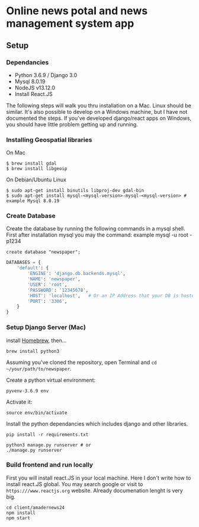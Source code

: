 # Online news potal and news management system app

## Setup

### Dependancies

- Python 3.6.9 / Django 3.0
- Mysql 8.0.19
- NodeJS v13.12.0
- Install React.JS

The following steps will walk you thru installation on a Mac. Linux should be similar.
It's also possible to develop on a Windows machine, but I have not documented the steps.
If you've developed django/react apps on Windows, you should have little problem getting
up and running.

### Installing Geospatial libraries

On Mac
```
$ brew install gdal
$ brew install libgeoip
```

On Debian/Ubuntu Linux
```
$ sudo apt-get install binutils libproj-dev gdal-bin
$ sudo apt-get install mysql-<mysql-version>-mysql-<mysql-version> # example Mysql 8.0.19
```

### Create Database

Create the database by running the following commands in a mysql shell.
First after installation mysql you may the command: example
mysql -u root -p1234

```
create database "newspaper";
```

```python
DATABASES = {
    'default': {
        'ENGINE': 'django.db.backends.mysql',
        'NAME': 'newspaper',
        'USER': 'root',
        'PASSWORD': '12345678',
        'HOST': 'localhost',   # Or an IP Address that your DB is hosted on
        'PORT': '3306',
    }
}
```


### Setup Django Server (Mac)
install [Homebrew](http://brew.sh), then…

```
brew install python3
```
Assuming you've cloned the repository, open Terminal and `cd ~/your/path/to/newspaper`.

Create a python virtual environment:

```bash/zsh
pyvenv-3.6.9 env
```

Activate it:

```bash/zsh
source env/bin/activate
```

Install the python dependancies which includes django and other libraries.

```
pip install -r requirements.txt

python3 manage.py runserver # or
./manage.py runserver
```


### Build frontend and run locally
First you will install react.JS in your local machine. Here I don't write how to install react.JS global.
You may search google or visit to `https:///www.reactjs.org` website. 
Already documenation lenght is very big.  
```
cd client/amadernews24
npm install
npm start
```
